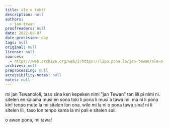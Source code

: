 ```yaml
---
title: ale o toki!
description: null
authors:
  - jan-tewan
proofreaders: null
date: 2022-08-07
date-precision: day
tags: null
original: null
license: null
sources:
  - https://web.archive.org/web/2/https://lipu.pona.la/jan-tewan/ale-o-toki
archives: null
preprocessing: null
accessibility-notes: null
notes: null
---
```


mi jan Tewanololi, taso sina ken kepeken nimi "jan Tewan" tan lili pi nimi ni. sitelen en kalama musi en sona toki li pona li musi a tawa mi. ma ni li pona kin! tenpo mute la mi sitelen lon ona. wile mi la ni o pona tawa sina! ni li sitelen lili, taso lon tenpo kama la mi pali e sitelen suli. 

o awen pona, mi tawa!
